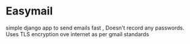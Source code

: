 # Easymail
simple django app to send emails fast , Doesn't record any passwords.
Uses TLS encryption ove internet as per gmail standards
